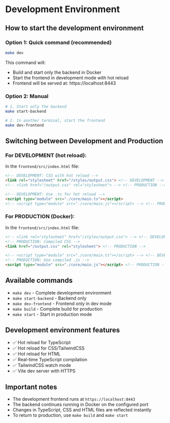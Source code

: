 # Development Environment

## How to start the development environment

### Option 1: Quick command (recommended)
```bash
make dev
```
This command will:
- Build and start only the backend in Docker
- Start the frontend in development mode with hot reload
- Frontend will be served at: https://localhost:8443

### Option 2: Manual
```bash
# 1. Start only the backend
make start-backend

# 2. In another terminal, start the frontend
make dev-frontend
```

## Switching between Development and Production

### For DEVELOPMENT (hot reload):
In the `frontend/src/index.html` file:
```html
<!-- DEVELOPMENT: CSS with hot reload -->
<link rel="stylesheet" href="/styles/output.css"> <!-- DEVELOPMENT -->
<!-- <link href="/output.css" rel="stylesheet"> --> <!-- PRODUCTION -->

<!-- DEVELOPMENT: Use .ts for hot reload -->
<script type="module" src="./core/main.ts"></script>
<!-- <script type="module" src="./core/main.js"></script> --> <!-- PRODUCTION -->
```

### For PRODUCTION (Docker):
In the `frontend/src/index.html` file:
```html
<!-- <link rel="stylesheet" href="/styles/output.css"> --> <!-- DEVELOPMENT -->
<!-- PRODUCTION: Compiled CSS -->
<link href="/output.css" rel="stylesheet"> <!-- PRODUCTION -->

<!-- <script type="module" src="./core/main.ts"></script> --> <!-- DEVELOPMENT -->
<!-- PRODUCTION: Use compiled .js -->
<script type="module" src="./core/main.js"></script> <!-- PRODUCTION -->
```

## Available commands

- `make dev` - Complete development environment
- `make start-backend` - Backend only
- `make dev-frontend` - Frontend only in dev mode
- `make build` - Complete build for production
- `make start` - Start in production mode

## Development environment features

- ✅ Hot reload for TypeScript
- ✅ Hot reload for CSS/TailwindCSS
- ✅ Hot reload for HTML
- ✅ Real-time TypeScript compilation
- ✅ TailwindCSS watch mode
- ✅ Vite dev server with HTTPS

## Important notes

- The development frontend runs at `https://localhost:8443`
- The backend continues running in Docker on the configured port
- Changes in TypeScript, CSS and HTML files are reflected instantly
- To return to production, use `make build` and `make start`
